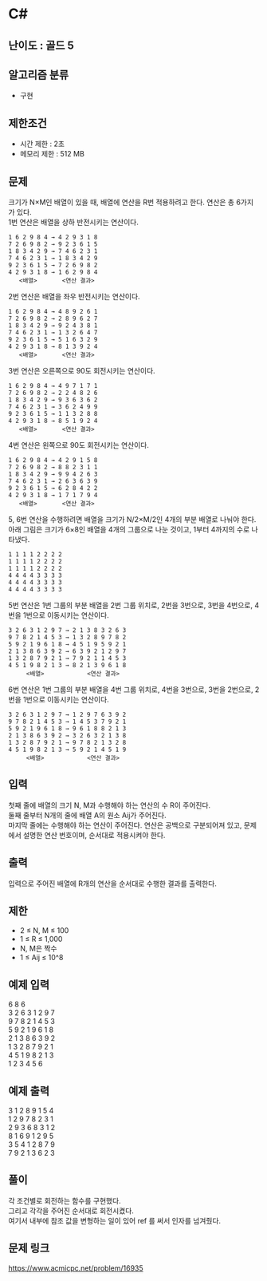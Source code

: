 # C#

## 난이도 : 골드 5

## 알고리즘 분류
  - 구현

## 제한조건
  - 시간 제한 : 2초
  - 메모리 제한 : 512 MB

## 문제
크기가 N×M인 배열이 있을 때, 배열에 연산을 R번 적용하려고 한다. 연산은 총 6가지가 있다.<br/>
1번 연산은 배열을 상하 반전시키는 연산이다.<br/>

	1 6 2 9 8 4 → 4 2 9 3 1 8
	7 2 6 9 8 2 → 9 2 3 6 1 5
	1 8 3 4 2 9 → 7 4 6 2 3 1
	7 4 6 2 3 1 → 1 8 3 4 2 9
	9 2 3 6 1 5 → 7 2 6 9 8 2
	4 2 9 3 1 8 → 1 6 2 9 8 4
	   <배열>       <연산 결과>

2번 연산은 배열을 좌우 반전시키는 연산이다.<br/>

	1 6 2 9 8 4 → 4 8 9 2 6 1
	7 2 6 9 8 2 → 2 8 9 6 2 7
	1 8 3 4 2 9 → 9 2 4 3 8 1
	7 4 6 2 3 1 → 1 3 2 6 4 7
	9 2 3 6 1 5 → 5 1 6 3 2 9
	4 2 9 3 1 8 → 8 1 3 9 2 4
	   <배열>       <연산 결과>

3번 연산은 오른쪽으로 90도 회전시키는 연산이다.<br/>

	1 6 2 9 8 4 → 4 9 7 1 7 1
	7 2 6 9 8 2 → 2 2 4 8 2 6
	1 8 3 4 2 9 → 9 3 6 3 6 2
	7 4 6 2 3 1 → 3 6 2 4 9 9
	9 2 3 6 1 5 → 1 1 3 2 8 8
	4 2 9 3 1 8 → 8 5 1 9 2 4
	   <배열>       <연산 결과>

4번 연산은 왼쪽으로 90도 회전시키는 연산이다.<br/>

	1 6 2 9 8 4 → 4 2 9 1 5 8
	7 2 6 9 8 2 → 8 8 2 3 1 1
	1 8 3 4 2 9 → 9 9 4 2 6 3
	7 4 6 2 3 1 → 2 6 3 6 3 9
	9 2 3 6 1 5 → 6 2 8 4 2 2
	4 2 9 3 1 8 → 1 7 1 7 9 4
	   <배열>       <연산 결과>

5, 6번 연산을 수행하려면 배열을 크기가 N/2×M/2인 4개의 부분 배열로 나눠야 한다. 아래 그림은 크기가 6×8인 배열을 4개의 그룹으로 나눈 것이고, 1부터 4까지의 수로 나타냈다.<br/>

	1 1 1 1 2 2 2 2
	1 1 1 1 2 2 2 2
	1 1 1 1 2 2 2 2
	4 4 4 4 3 3 3 3
	4 4 4 4 3 3 3 3
	4 4 4 4 3 3 3 3

5번 연산은 1번 그룹의 부분 배열을 2번 그룹 위치로, 2번을 3번으로, 3번을 4번으로, 4번을 1번으로 이동시키는 연산이다.<br/>

	3 2 6 3 1 2 9 7 → 2 1 3 8 3 2 6 3
	9 7 8 2 1 4 5 3 → 1 3 2 8 9 7 8 2
	5 9 2 1 9 6 1 8 → 4 5 1 9 5 9 2 1
	2 1 3 8 6 3 9 2 → 6 3 9 2 1 2 9 7
	1 3 2 8 7 9 2 1 → 7 9 2 1 1 4 5 3
	4 5 1 9 8 2 1 3 → 8 2 1 3 9 6 1 8
	     <배열>            <연산 결과>

6번 연산은 1번 그룹의 부분 배열을 4번 그룹 위치로, 4번을 3번으로, 3번을 2번으로, 2번을 1번으로 이동시키는 연산이다.<br/>

	3 2 6 3 1 2 9 7 → 1 2 9 7 6 3 9 2
	9 7 8 2 1 4 5 3 → 1 4 5 3 7 9 2 1
	5 9 2 1 9 6 1 8 → 9 6 1 8 8 2 1 3
	2 1 3 8 6 3 9 2 → 3 2 6 3 2 1 3 8
	1 3 2 8 7 9 2 1 → 9 7 8 2 1 3 2 8
	4 5 1 9 8 2 1 3 → 5 9 2 1 4 5 1 9
	     <배열>            <연산 결과>

## 입력
첫째 줄에 배열의 크기 N, M과 수행해야 하는 연산의 수 R이 주어진다.<br/>
둘째 줄부터 N개의 줄에 배열 A의 원소 Aij가 주어진다.<br/>
마지막 줄에는 수행해야 하는 연산이 주어진다. 연산은 공백으로 구분되어져 있고, 문제에서 설명한 연산 번호이며, 순서대로 적용시켜야 한다.<br/>

## 출력
입력으로 주어진 배열에 R개의 연산을 순서대로 수행한 결과를 출력한다.<br/>

## 제한
  - 2 ≤ N, M ≤ 100
  - 1 ≤ R ≤ 1,000
  - N, M은 짝수
  - 1 ≤ Aij ≤ 10^8

## 예제 입력
6 8 6<br/>
3 2 6 3 1 2 9 7<br/>
9 7 8 2 1 4 5 3<br/>
5 9 2 1 9 6 1 8<br/>
2 1 3 8 6 3 9 2<br/>
1 3 2 8 7 9 2 1<br/>
4 5 1 9 8 2 1 3<br/>
1 2 3 4 5 6<br/>

## 예제 출력
3 1 2 8 9 1 5 4<br/>
1 2 9 7 8 2 3 1<br/>
2 9 3 6 8 3 1 2<br/>
8 1 6 9 1 2 9 5<br/>
3 5 4 1 2 8 7 9<br/>
7 9 2 1 3 6 2 3<br/>

## 풀이
각 조건별로 회전하는 함수를 구현했다.<br/>
그리고 각각을 주어진 순서대로 회전시켰다.<br/>
여기서 내부에 참조 값을 변형하는 일이 있어 ref 를 써서 인자를 넘겨줬다.<br/>

## 문제 링크
https://www.acmicpc.net/problem/16935